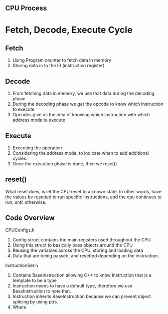 ## CPU Process


# Fetch, Decode, Execute Cycle
## Fetch
1. Using Program counter to fetch data in memory
2. Storing data in to the IR (instruction register)

## Decode
1. From fetching data in memory, we use that data during the decoding phase
2. During the decoding phase we get the opcode to know which instruction to execute
3. Opcodes give us the idea of knowing which instruction with which address mode to execute


## Execute
1. Executing the operation
2. Considering the address mode, to indicate when to add additional cycles.
3. Once the execution phase is done, then we reset()


## reset()
What reset does, is let the CPU reset to a known state. In other words,
have the values be resetted to run specific instructions, and the cpu continues to run,
until otherwise.



## Code Overview
CPUConfigs.h
1. Config struct contains the main registers used throughout the CPU
2. Using this struct to basically pass objects around the CPU
3. Reusing the variables across the CPU, storing and loading data
4. Data that are being passed, and resetted depending on the instruction.


InstructionSet.h
1. Contains BaseInstruction allowing C++ to know Instruction that is a template to be a type
2. Instruction needs to have a default type, therefore we use BaseInstruction to note that.
3. Instruction inherits BaseInstruction because we can prevent object splicing by using ptrs.
4. Where 